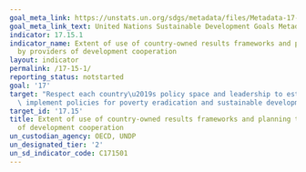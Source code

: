 ```yaml
---
goal_meta_link: https://unstats.un.org/sdgs/metadata/files/Metadata-17-15-01.pdf
goal_meta_link_text: United Nations Sustainable Development Goals Metadata (pdf 468kB)
indicator: 17.15.1
indicator_name: Extent of use of country-owned results frameworks and planning tools
  by providers of development cooperation
layout: indicator
permalink: /17-15-1/
reporting_status: notstarted
goal: '17'
target: "Respect each country\u2019s policy space and leadership to establish and\
  \ implement policies for poverty eradication and sustainable development"
target_id: '17.15'
title: Extent of use of country-owned results frameworks and planning tools by providers
  of development cooperation
un_custodian_agency: OECD, UNDP
un_designated_tier: '2'
un_sd_indicator_code: C171501
---
```

